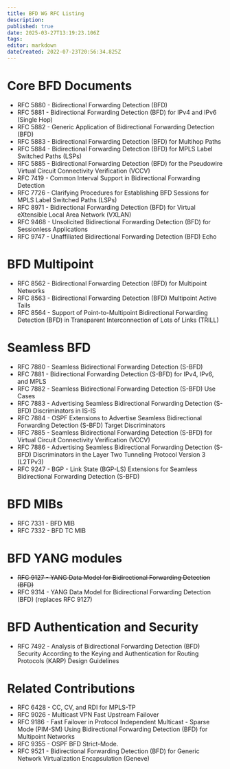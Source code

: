 ```yaml
---
title: BFD WG RFC Listing
description: 
published: true
date: 2025-03-27T13:19:23.106Z
tags: 
editor: markdown
dateCreated: 2022-07-23T20:56:34.825Z
---
```


# Core BFD Documents

* RFC 5880 - Bidirectional Forwarding Detection (BFD)
* RFC 5881 - Bidirectional Forwarding Detection (BFD) for IPv4 and IPv6 (Single Hop)
* RFC 5882 - Generic Application of Bidirectional Forwarding Detection (BFD)
* RFC 5883 - Bidirectional Forwarding Detection (BFD) for Multihop Paths
* RFC 5884 - Bidirectional Forwarding Detection (BFD) for MPLS Label Switched Paths (LSPs)
* RFC 5885 - Bidirectional Forwarding Detection (BFD) for the Pseudowire Virtual Circuit Connectivity Verification (VCCV)
* RFC 7419 - Common Interval Support in Bidirectional Forwarding Detection
* RFC 7726 - Clarifying Procedures for Establishing BFD Sessions for MPLS Label Switched Paths (LSPs)
* RFC 8971 - Bidirectional Forwarding Detection (BFD) for Virtual eXtensible Local Area Network (VXLAN)
* RFC 9468 -  Unsolicited Bidirectional Forwarding Detection (BFD) for Sessionless Applications
* RFC 9747 -  Unaffiliated Bidirectional Forwarding Detection (BFD) Echo

# BFD Multipoint

* RFC 8562 - Bidirectional Forwarding Detection (BFD) for Multipoint Networks
* RFC 8563 - Bidirectional Forwarding Detection (BFD) Multipoint Active Tails
* RFC 8564 - Support of Point-to-Multipoint Bidirectional Forwarding Detection (BFD) in Transparent Interconnection of Lots of Links (TRILL)

# Seamless BFD

* RFC 7880 - Seamless Bidirectional Forwarding Detection (S-BFD)
* RFC 7881 - Bidirectional Forwarding Detection (S-BFD) for IPv4, IPv6, and MPLS
* RFC 7882 - Seamless Bidirectional Forwarding Detection (S-BFD) Use Cases
* RFC 7883 - Advertising Seamless Bidirectional Forwarding Detection (S-BFD) Discriminators in IS-IS
* RFC 7884 - OSPF Extensions to Advertise Seamless Bidirectional Forwarding Detection (S-BFD) Target Discriminators
* RFC 7885 - Seamless Bidirectional Forwarding Detection (S-BFD) for Virtual Circuit Connectivity Verification (VCCV)
* RFC 7886 - Advertising Seamless Bidirectional Forwarding Detection (S-BFD) Discriminators in the Layer Two Tunneling Protocol Version 3 (L2TPv3)
* RFC 9247 -  BGP - Link State (BGP-LS) Extensions for Seamless Bidirectional Forwarding Detection (S-BFD)

# BFD MIBs

* RFC 7331 - BFD MIB
* RFC 7332 - BFD TC MIB

# BFD YANG modules

* ~~RFC 9127 - YANG Data Model for Bidirectional Forwarding Detection (BFD)~~
* RFC 9314 - YANG Data Model for Bidirectional Forwarding Detection (BFD) (replaces RFC 9127)

# BFD Authentication and Security

* RFC 7492 - Analysis of Bidirectional Forwarding Detection (BFD) Security According to the Keying and Authentication for Routing Protocols (KARP) Design Guidelines

# Related Contributions

* RFC 6428 - CC, CV, and RDI for MPLS-TP
* RFC 9026 - Multicast VPN Fast Upstream Failover
* RFC 9186 - Fast Failover in Protocol Independent Multicast - Sparse Mode (PIM-SM) Using Bidirectional Forwarding Detection (BFD) for Multipoint Networks
* RFC 9355 - OSPF BFD Strict-Mode.
* RFC 9521 - Bidirectional Forwarding Detection (BFD) for Generic Network Virtualization Encapsulation (Geneve) 


